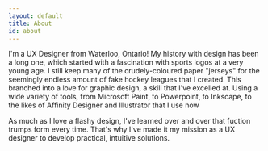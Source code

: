 ```yaml
---
layout: default
title: About
id: about
---
```


I'm a UX Designer from Waterloo, Ontario! My history with design has been a long one, which started with a fascination with sports logos at a very young age. I still keep many of the crudely-coloured paper "jerseys" for the seemingly endless amount of fake hockey leagues that I created. This branched into a love for graphic design, a skill that I've excelled at. Using a wide variety of tools, from Microsoft Paint, to Powerpoint, to Inkscape, to the likes of Affinity Designer and Illustrator that I use now

As much as I love a flashy design, I've learned over and over that fuction trumps form every time. That's why I've made it my mission as a UX designer to develop practical, intuitive solutions.
